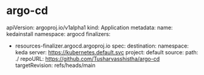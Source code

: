 # argo-cd

apiVersion: argoproj.io/v1alpha1
kind: Application
metadata:
  name: kedainstall
  namespace: argocd
  finalizers:
  - resources-finalizer.argocd.argoproj.io
spec:
  destination:
    namespace: keda
    server: https://kubernetes.default.svc
  project: default
  source:
    path: ./
    repoURL: https://github.com/Tusharvasshistha/argo-cd
    targetRevision: refs/heads/main
